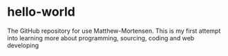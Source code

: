 hello-world
===========

The GitHub repository for use Matthew-Mortensen. This is my first attempt into learning more about programming, sourcing, coding and web developing
